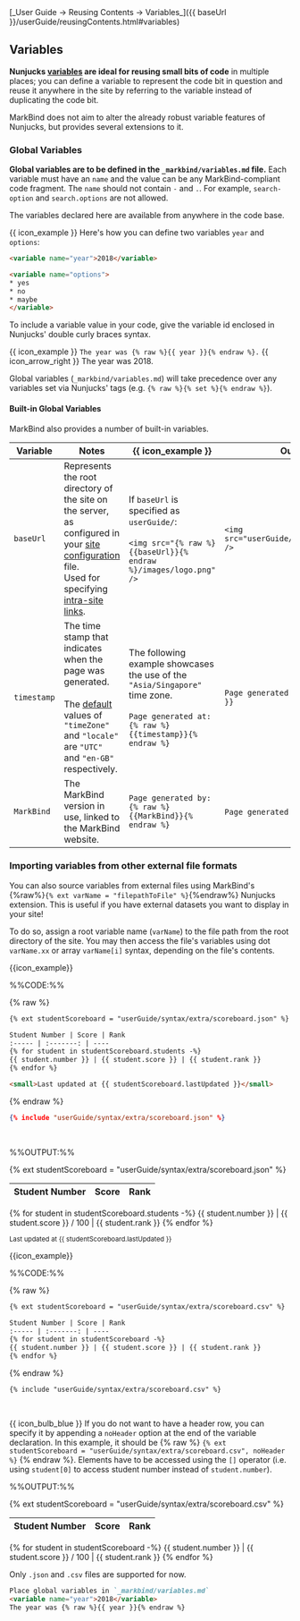 <span id="link" class="d-none">
<md>[_User Guide → Reusing Contents → Variables_]({{ baseUrl }}/userGuide/reusingContents.html#variables)</md>
</span>

## Variables

<div id="overview">

**Nunjucks [variables](https://mozilla.github.io/nunjucks/templating.html#set) are ideal for reusing small bits of code** in multiple places; you can define a variable to represent the code bit in question and reuse it anywhere in the site by referring to the variable instead of duplicating the code bit.
</div>

MarkBind does not aim to alter the already robust variable features of Nunjucks, but provides several extensions to it.

### Global Variables

**Global variables are to be defined in the `_markbind/variables.md` file.** Each variable must have an `name` and the value can be any MarkBind-compliant code fragment. The `name` should not contain `-` and `.`. For example, `search-option` and `search.options` are not allowed.

The variables declared here are available from anywhere in the code base.

<div class="indented">

{{ icon_example }} Here's how you can define two variables `year` and `options`:

```html
<variable name="year">2018</variable>

<variable name="options">
* yes
* no
* maybe
</variable>
```
</div>

To include a variable value in your code, give the variable id enclosed in Nunjucks' double curly braces syntax.

<div class="indented">

{{ icon_example }} `The year was {% raw %}{{ year }}{% endraw %}.` {{ icon_arrow_right }} The year was 2018.

</div>

<box type="warning">

Global variables (`_markbind/variables.md`) will take precedence over any variables set via Nunjucks' tags (e.g. `{% raw %}{% set %}{% endraw %}`).
</box>

#### Built-in Global Variables

MarkBind also provides a number of built-in variables.

Variable | Notes | {{ icon_example }} | Output
--- | --- | --- | ---
`baseUrl` | Represents the root directory of the site on the server, as configured in your [site configuration]({{baseUrl}}/userGuide/siteJsonFile.html#baseurl) file. <br> Used for specifying [intra-site links](../formattingContents.html#intra-site-links). | If `baseUrl` is specified as `userGuide/`:<br><br> `<img src="{% raw %}{{baseUrl}}{% endraw %}/images/logo.png" />` | `<img src="userGuide/images/logo.png" />`
`timestamp` | The time stamp that indicates when the page was generated. <br><br> The [default]({{baseUrl}}/userGuide/siteJsonFile.html#timezone) values of `"timeZone"` and `"locale"` are `"UTC"` and `"en-GB"` respectively.  | The following example showcases the use of the `"Asia/Singapore"` time zone.<br><br> `Page generated at: {% raw %}{{timestamp}}{% endraw %}` | `Page generated at: {{ timestamp }}`
`MarkBind` | The MarkBind version in use, linked to the MarkBind website. | `Page generated by: {% raw %}{{MarkBind}}{% endraw %}`  | `Page generated by:` {{ MarkBind | safe }}


### Importing variables from other external file formats

You can also source variables from external files using MarkBind's {%raw%}`{% ext varName = "filepathToFile" %}`{%endraw%} Nunjucks extension.
This is useful if you have external datasets you want to display in your site!

To do so, assign a root variable name (`varName`) to the file path from the <tooltip content="similar to how you assign filepaths for other Nunjucks tags">root directory of the site</tooltip>. You may then access the file's variables using dot `varName.xx` or array `varName[i]` syntax, depending on the file's contents.



<tabs>

<tab header="Importing from JSON files">

{{icon_example}}

%%CODE:%%

<div class="indented">

{% raw %}
```html {heading="Displaying a student scoreboard stored as JSON"}
{% ext studentScoreboard = "userGuide/syntax/extra/scoreboard.json" %}

Student Number | Score | Rank
:----- | :-------: | ----
{% for student in studentScoreboard.students -%}
{{ student.number }} | {{ student.score }} | {{ student.rank }}
{% endfor %}

<small>Last updated at {{ studentScoreboard.lastUpdated }}</small>
```
{% endraw %}

<panel type="minimal" header="JSON file used in example">

```json {heading="JSON File"}
{% include "userGuide/syntax/extra/scoreboard.json" %}
```

</panel>
<br>

</div>

%%OUTPUT:%%
<div class="indented">

<box border-left-color="grey" background-color="white">

{% ext studentScoreboard = "userGuide/syntax/extra/scoreboard.json" %}

Student Number | Score | Rank
:----- | :-------: | ----
{% for student in studentScoreboard.students -%}
{{ student.number }} | {{ student.score }} / 100 | {{ student.rank }}
{% endfor %}

<small>Last updated at {{ studentScoreboard.lastUpdated }}</small>
</box>
</div>

</tab>
<tab header="Importing from CSV files">

{{icon_example}}

%%CODE:%%

<div class="indented">

{% raw %}
```html {heading="Displaying a student scoreboard stored as CSV"}
{% ext studentScoreboard = "userGuide/syntax/extra/scoreboard.csv" %}

Student Number | Score | Rank
:----- | :-------: | ----
{% for student in studentScoreboard -%}
{{ student.number }} | {{ student.score }} | {{ student.rank }}
{% endfor %}
```
{% endraw %}

<panel type="minimal" header="CSV file used in example">

```csv {heading="CSV File"}
{% include "userGuide/syntax/extra/scoreboard.csv" %}
```

</panel>
<br>

<box border-left-color="{{ markbind_blue}}">

{{ icon_bulb_blue }} If you do not want to have a header row, you can specify it by appending a `noHeader` option at the end of the variable declaration. In this example, it should be {% raw %} `{% ext studentScoreboard = "userGuide/syntax/extra/scoreboard.csv", noHeader %}` {% endraw %}. Elements have to be accessed using the `[]` operator (i.e. using `student[0]` to access student number instead of `student.number`).
</box>

</div>

%%OUTPUT:%%
<div class="indented">

<box border-left-color="grey" background-color="white">

{% ext studentScoreboard = "userGuide/syntax/extra/scoreboard.csv" %}

Student Number | Score | Rank
:----- | :-------: | ----
{% for student in studentScoreboard -%}
{{ student.number }} | {{ student.score }} / 100 | {{ student.rank }}
{% endfor %}

</box>
</div>

</tab>
</tabs>

<box type="info" seamless>

Only `.json` and `.csv` files are supported for now.
</box>


<div id="short" class="d-none">


```markdown
Place global variables in `_markbind/variables.md`
<variable name="year">2018</variable>
The year was {% raw %}{{ year }}{% endraw %}
```

</div>
